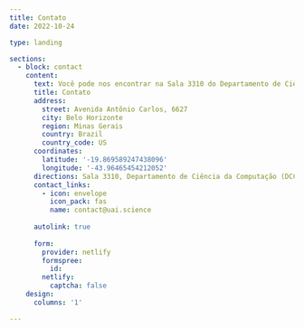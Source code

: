 ```yaml
---
title: Contato
date: 2022-10-24

type: landing

sections:
  - block: contact
    content:
      text: Você pode nos encontrar na Sala 3310 do Departamento de Ciência da Computação (DCC) da Universidade Federal de Minas Gerais (UFMG). Avenida Antonio Carlos, 6627, Pampulha, Belo Horizonte, Minas Gerais, Brasil.
      title: Contato
      address:
        street: Avenida Antônio Carlos, 6627
        city: Belo Horizonte
        region: Minas Gerais
        country: Brazil
        country_code: US
      coordinates:
        latitude: '-19.869589247438096'
        longitude: '-43.96465454212052'
      directions: Sala 3310, Departamento de Ciência da Computação (DCC), Universidade Federal de Minas Gerais (UFMG)
      contact_links:
        - icon: envelope
          icon_pack: fas
          name: contact@uai.science
    
      autolink: true
    
      form:
        provider: netlify
        formspree:
          id:
        netlify:
          captcha: false
    design:
      columns: '1'

---
```

